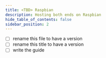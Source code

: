 ```yaml
---
title: <TBD> Raspbian
description: Hosting both ends on Raspbian
hide_table_of_contents: false
sidebar_position: 2
---
```


- [ ] rename this file to have a version
- [ ] rename this title to have a version
- [ ] write the guide
